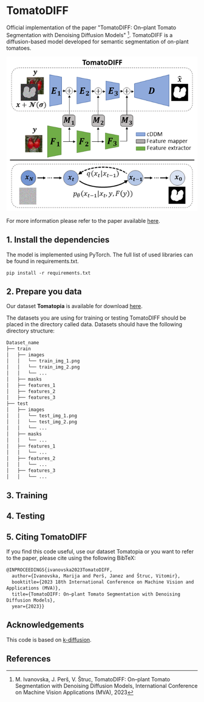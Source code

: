 # TomatoDIFF
Official implementation of the paper "TomatoDIFF: On–plant Tomato Segmentation with Denoising Diffusion Models" [^1].
TomatoDIFF is a diffusion-based model developed for semantic segmentation of on-plant tomatoes. 

![TomatoDIFF](TomatoDIFF.png)

For more information please refer to the paper available [here](https://unilj-my.sharepoint.com/:u:/g/personal/mivanovska_fe1_uni-lj_si/Efx0vR20H0NHmJqZfPOIb1ABEKULOeKKuFL68DwLPh4QeQ?e=nOLwEP).

## 1. Install the dependencies
The model is implemented using PyTorch. The full list of used libraries can be found in requirements.txt.
```
pip install -r requirements.txt
```
## 2. Prepare you data
Our dataset **Tomatopia** is available for download [here](https://unilj-my.sharepoint.com/:u:/g/personal/mivanovska_fe1_uni-lj_si/Efx0vR20H0NHmJqZfPOIb1ABEKULOeKKuFL68DwLPh4QeQ?e=nOLwEP).

The datasets you are using for training or testing TomatoDIFF should be placed in the directory called data. Datasets should have the following directory structure:
```
Dataset_name
├── train
│   ├── images
│   │   └── train_img_1.png
│   │   └── train_img_2.png
│   │   └── ...
│   ├── masks
│   ├── features_1
│   ├── features_2
│   ├── features_3
├── test
│   ├── images
│   │   └── test_img_1.png
│   │   └── test_img_2.png
│   │   └── ...
│   ├── masks
│   │   └── ...
│   ├── features_1
│   │   └── ...
│   ├── features_2
│   │   └── ...
│   ├── features_3
│   │   └── ...
```
## 3. Training
## 4. Testing
## 5. Citing TomatoDIFF
If you find this code useful, use our dataset Tomatopia or you want to refer to the paper, please cite using the following BibTeX:
```
@INPROCEEDINGS{ivanovska2023TomatoDIFF,
  author={Ivanovska, Marija and Perš, Janez and Štruc, Vitomir},
  booktitle={2023 18th International Conference on Machine Vision and Applications (MVA)}, 
  title={TomatoDIFF: On–plant Tomato Segmentation with Denoising Diffusion Models}, 
  year={2023}}
```

## Acknowledgements
This code is based on [k-diffusion](https://github.com/crowsonkb/k-diffusion).

## References
[^1]: M. Ivanovska, J. Perš, V. Štruc, TomatoDIFF: On–plant Tomato Segmentation with Denoising Diffusion Models, International Conference on Machine Vision Applications (MVA), 2023
